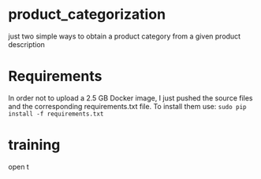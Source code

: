 # product_categorization
just two simple ways to obtain a product category from a given product description

# Requirements

In order not to upload a 2.5 GB Docker image, I just pushed the source files and the corresponding requirements.txt file. To install them use:
`sudo pip install -f requirements.txt`

# training

open t
